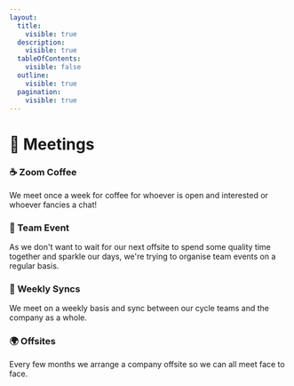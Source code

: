 ```yaml
---
layout:
  title:
    visible: true
  description:
    visible: true
  tableOfContents:
    visible: false
  outline:
    visible: true
  pagination:
    visible: true
---
```


# 📅 Meetings

### ☕️ Zoom Coffee

We meet once a week for coffee for whoever is open and interested or whoever fancies a chat!

### 🎲 Team Event

As we don't want to wait for our next offsite to spend some quality time together and sparkle our days, we're trying to organise team events on a regular basis.

### 🤝 Weekly Syncs

We meet on a weekly basis and sync between our cycle teams and the company as a whole.

### 🌍 Offsites

Every few months we arrange a company offsite so we can all meet face to face.
